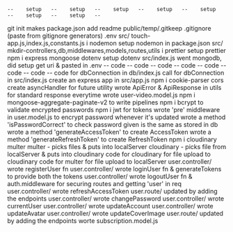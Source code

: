     --    setup   --    setup   --    setup   --    setup   --    setup   --    setup   --    setup   --
git init makes package.json
add readme
public/temp/.gitkeep
.gitignore (paste from gitignore generators)
.env
src/ touch-app.js,index.js,constants.js
i nodemon
setup nodemon in package.json
src/ mkdir-controllers,db,middlewares,models,routes,utils
i prettier
setup prettier
npm i express mongoose dotenv
setup dotenv src/index.js
went mongodb, did setup get uri & pasted in .env
    --    code    --    code    --    code    --    code    --    code    --    code    --    code    --
code for dbConnection in db/index.js
call for dbConnection in src/index.js
create an express app in src/app.js
npm i cookie-parser cors
create asyncHandler for future utility
wrote ApiError & ApiResponse in utils for standard response everytime
wrote user-video.model.js 
npm i mongoose-aggregate-paginate-v2 to write pipelines
npm i bcrypt to validate encrypted passwords
npm i jwt for tokens
wrote 'pre' middleware in user.model.js to encrypt password whenever it's updated
wrote a method 'isPasswordCorrect' to check password given is the same as stored in db
wrote a method 'generateAccessToken' to create AccessToken
wrote a method 'generateRefreshToken' to create RefreshToken
npm i cloudinary multer
multer - picks files & puts into localServer
cloudinary - picks file from localServer & puts into cloudinary
code for cloudinary for file upload to cloudinary
code for multer for file upload to localServer
user.controller/ wrote registerUser fn 
user.controller/ wrote loginUser fn & generateTokens to provide both the tokens
user.controller/ wrote logoutUser fn & auth.middleware for securing routes and getting 'user' in req
user.controller/ wrote refreshAccessToken
user.route/ updated by adding the endpoints
user.controller/ wrote changePassword
user.controller/ wrote currentUser
user.controller/ wrote updateAccount
user.controller/ wrote updateAvatar
user.controller/ wrote updateCoverImage
user.route/ updated by adding the endpoints
worte subscription.model.js